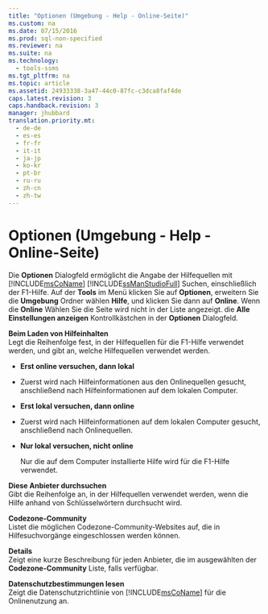 ```yaml
---
title: "Optionen (Umgebung - Help - Online-Seite)"
ms.custom: na
ms.date: 07/15/2016
ms.prod: sql-non-specified
ms.reviewer: na
ms.suite: na
ms.technology: 
  - tools-ssms
ms.tgt_pltfrm: na
ms.topic: article
ms.assetid: 24933338-3a47-44c0-87fc-c3dca8faf4de
caps.latest.revision: 3
caps.handback.revision: 3
manager: jhubbard
translation.priority.mt: 
  - de-de
  - es-es
  - fr-fr
  - it-it
  - ja-jp
  - ko-kr
  - pt-br
  - ru-ru
  - zh-cn
  - zh-tw
---
```

# Optionen (Umgebung - Help - Online-Seite)
Die **Optionen** Dialogfeld ermöglicht die Angabe der Hilfequellen mit [!INCLUDE[msCoName](../content/includes/msCoName_md.md)] [!INCLUDE[ssManStudioFull](../content/includes/ssManStudioFull_md.md)] Suchen, einschließlich der F1-Hilfe. Auf der **Tools** im Menü klicken Sie auf **Optionen**, erweitern Sie die **Umgebung** Ordner wählen **Hilfe**, und klicken Sie dann auf **Online**. Wenn die **Online** Wählen Sie die Seite wird nicht in der Liste angezeigt. die **Alle Einstellungen anzeigen** Kontrollkästchen in der **Optionen** Dialogfeld.  
  
**Beim Laden von Hilfeinhalten**  
Legt die Reihenfolge fest, in der Hilfequellen für die F1-Hilfe verwendet werden, und gibt an, welche Hilfequellen verwendet werden.  
  
-   **Erst online versuchen, dann lokal**  
  
-   Zuerst wird nach Hilfeinformationen aus den Onlinequellen gesucht, anschließend nach Hilfeinformationen auf dem lokalen Computer.  
  
-   **Erst lokal versuchen, dann online**  
  
-   Zuerst wird nach Hilfeinformationen auf dem lokalen Computer gesucht, anschließend nach Onlinequellen.  
  
-   **Nur lokal versuchen, nicht online**  
  
    Nur die auf dem Computer installierte Hilfe wird für die F1-Hilfe verwendet.  
  
**Diese Anbieter durchsuchen**  
Gibt die Reihenfolge an, in der Hilfequellen verwendet werden, wenn die Hilfe anhand von Schlüsselwörtern durchsucht wird.  
  
**Codezone-Community**  
Listet die möglichen Codezone-Community-Websites auf, die in Hilfesuchvorgänge eingeschlossen werden können.  
  
**Details**  
Zeigt eine kurze Beschreibung für jeden Anbieter, die im ausgewählten der **Codezone-Community** Liste, falls verfügbar.  
  
**Datenschutzbestimmungen lesen**  
Zeigt die Datenschutzrichtlinie von [!INCLUDE[msCoName](../content/includes/msCoName_md.md)] für die Onlinenutzung an.  
  
